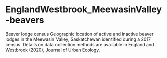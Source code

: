 # EnglandWestbrook_MeewasinValley-beavers
Beaver lodge census
Geographic location of active and inactive beaver lodges in the Meewasin Valley, Saskatchewan identified during a 2017 census. Details on data collection methods are available in England and Westbrook (2020), Journal of Urban Ecology.
